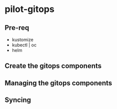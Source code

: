 # pilot-gitops


## Pre-req

* kustomize
* kubectl | oc
* helm 

## Create the gitops components 

## Managing the gitops components

## Syncing 

## 